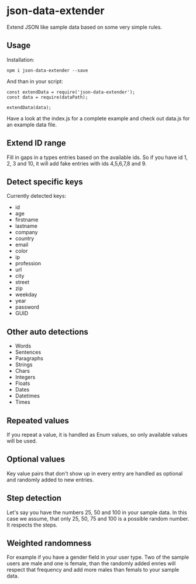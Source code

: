 # json-data-extender
Extend JSON like sample data based on some very simple rules.

## Usage

Installation:

`npm i json-data-extender --save`

And than in your script:

```
const extendData = require('json-data-extender');
const data = require(dataPath);

extendData(data);
```

Have a look at the index.js for a complete example and check out data.js for an example data file.

## Extend ID range

Fill in gaps in a types entries based on the available ids. So if you have id 1, 2, 3 and 10, it will add fake entries with ids 4,5,6,7,8 and 9.

## Detect specific keys

Currently detected keys:

- id
- age
- firstname
- lastname
- company
- country
- email
- color
- ip
- profession
- url
- city
- street
- zip
- weekday
- year
- password
- GUID

## Other auto detections

- Words
- Sentences
- Paragraphs
- Strings
- Chars
- Integers
- Floats
- Dates
- Datetimes
- Times

## Repeated values

If you repeat a value, it is handled as Enum values, so only available values will be used.

## Optional values

Key value pairs that don't show up in every entry are handled as optional and randomly added to new entries.

## Step detection

Let's say you have the numbers 25, 50 and 100 in your sample data. In this case we assume, that only 25, 50, 75 and 100 is a possible random number. It respects the steps.

## Weighted randomness

For example if you have a gender field in your user type. Two of the sample users are male and one is female, than the randomly added enries will respect that frequency and add more males than femals to your sample data.